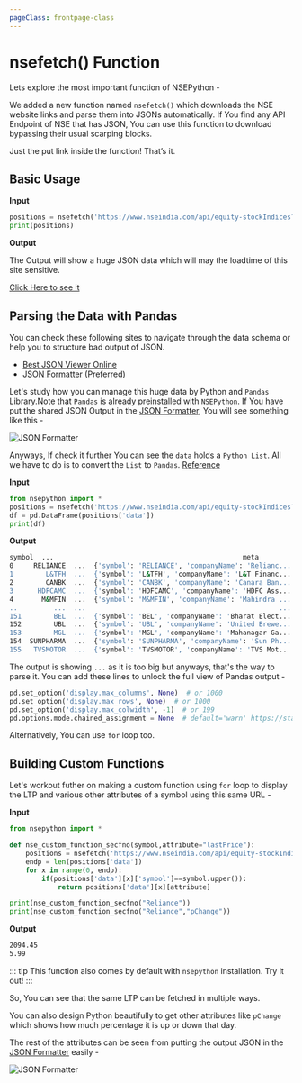 ```yaml
---
pageClass: frontpage-class
---
```


# nsefetch() Function

Lets explore the most important function of NSEPython -

We added a new function named `nsefetch()` which downloads the NSE website links and parse them into JSONs automatically. If You find any API Endpoint of NSE that has JSON, You can use this function to download bypassing their usual scarping blocks.

Just the put link inside the function! That’s it.

## Basic Usage

**Input**

```py
positions = nsefetch('https://www.nseindia.com/api/equity-stockIndices?index=SECURITIES%20IN%20F%26O')
print(positions)
```

**Output**

The Output will show a huge JSON data which will may the loadtime of this site sensitive.

[Click Here to see it](/files/file1.json)

## Parsing the Data with Pandas

You can check these following sites to navigate through the data schema or help you to structure bad output of JSON.

- [Best JSON Viewer Online](https://jsonformatter.org/json-viewer)
- [JSON Formatter](https://jsonformatter.curiousconcept.com/) (Preferred)

Let's study how you can manage this huge data by Python and `Pandas` Library.Note that `Pandas` is already preinstalled with `NSEPython`. If You have put the shared JSON Output in the [JSON Formatter](https://jsonformatter.curiousconcept.com/), You will see something like this -

<img src="/images/json1.png" alt="JSON Formatter">

Anyways, If check it further You can see the `data` holds a `Python List`. All we have to do is to convert the `List` to `Pandas`. [Reference](https://www.geeksforgeeks.org/create-a-pandas-dataframe-from-lists/)

**Input**

```py
from nsepython import *
positions = nsefetch('https://www.nseindia.com/api/equity-stockIndices?index=SECURITIES%20IN%20F%26O')
df = pd.DataFrame(positions['data'])
print(df)
```

**Output**

```sh
symbol  ...                                               meta
0     RELIANCE  ...  {'symbol': 'RELIANCE', 'companyName': 'Relianc...
1        L&TFH  ...  {'symbol': 'L&TFH', 'companyName': 'L&T Financ...
2        CANBK  ...  {'symbol': 'CANBK', 'companyName': 'Canara Ban...
3      HDFCAMC  ...  {'symbol': 'HDFCAMC', 'companyName': 'HDFC Ass...
4       M&MFIN  ...  {'symbol': 'M&MFIN', 'companyName': 'Mahindra ...
..         ...  ...                                                ...
151        BEL  ...  {'symbol': 'BEL', 'companyName': 'Bharat Elect...
152        UBL  ...  {'symbol': 'UBL', 'companyName': 'United Brewe...
153        MGL  ...  {'symbol': 'MGL', 'companyName': 'Mahanagar Ga...
154  SUNPHARMA  ...  {'symbol': 'SUNPHARMA', 'companyName': 'Sun Ph...
155   TVSMOTOR  ...  {'symbol': 'TVSMOTOR', 'companyName': 'TVS Mot..
```

The output is showing `...` as it is too big but anyways, that's the way to parse it. You can add these lines to unlock the full view of Pandas output -

```py
pd.set_option('display.max_columns', None)  # or 1000
pd.set_option('display.max_rows', None)  # or 1000
pd.set_option('display.max_colwidth', -1)  # or 199
pd.options.mode.chained_assignment = None  # default='warn' https://stackoverflow.com/questions/20625582/how-to-deal-with-settingwithcopywarning-in-pandas
```

Alternatively, You can use `for` loop too.

## Building Custom Functions

Let's workout futher on making a custom function using `for` loop to display the LTP and various other attributes of a symbol using this same URL -

**Input**

```py
from nsepython import *

def nse_custom_function_secfno(symbol,attribute="lastPrice"):
    positions = nsefetch('https://www.nseindia.com/api/equity-stockIndices?index=SECURITIES%20IN%20F%26O')
    endp = len(positions['data'])
    for x in range(0, endp):
        if(positions['data'][x]['symbol']==symbol.upper()):
            return positions['data'][x][attribute]

print(nse_custom_function_secfno("Reliance"))
print(nse_custom_function_secfno("Reliance","pChange"))
```

**Output**

```sh
2094.45
5.99
```
::: tip
This function also comes by default with `nsepython` installation. Try it out!
:::

So, You can see that the same LTP can be fetched in multiple ways.

You can also design Python beautifully to get other attributes like `pChange` which shows how much percentage it is up or down that day.

The rest of the attributes can be seen from putting the output JSON in the [JSON Formatter](https://jsonformatter.curiousconcept.com/) easily -

<img src="/images/attributes.png" alt="JSON Formatter">
